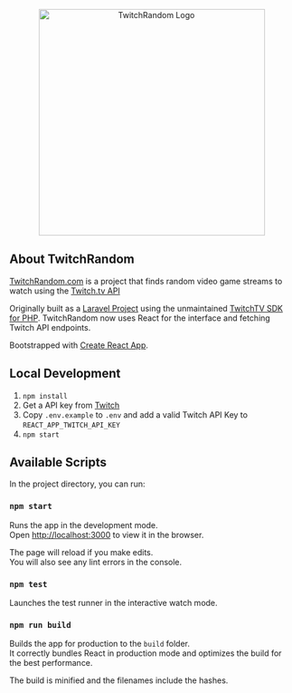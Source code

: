 <p align="center"><a href="https://twitchrandom.com"><img src="https://twitchrandom.com/logo_slogan.png" width="400" alt="TwitchRandom Logo"></a></p>

## About TwitchRandom

[TwitchRandom.com](https://twitchrandom.com/) is a project that finds random video game streams to watch using the [Twitch.tv API](https://dev.twitch.tv/docs/v5/)

Originally built as a [Laravel Project](https://github.com/joshrosenhanst/twitchrandom/tree/laravel) using the unmaintained [TwitchTV SDK for PHP](https://github.com/jofner/Twitch-SDK). TwitchRandom now uses React for the interface and fetching Twitch API endpoints.

Bootstrapped with [Create React App](https://github.com/facebookincubator/create-react-app).

## Local Development

1. `npm install`
2. Get a API key from [Twitch](https://dev.twitch.tv/)
3. Copy `.env.example` to `.env` and add a valid Twitch API Key to `REACT_APP_TWITCH_API_KEY`
4. `npm start`

## Available Scripts

In the project directory, you can run:

### `npm start`

Runs the app in the development mode.<br>
Open [http://localhost:3000](http://localhost:3000) to view it in the browser.

The page will reload if you make edits.<br>
You will also see any lint errors in the console.

### `npm test`

Launches the test runner in the interactive watch mode.

### `npm run build`

Builds the app for production to the `build` folder.<br>
It correctly bundles React in production mode and optimizes the build for the best performance.

The build is minified and the filenames include the hashes.